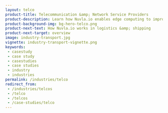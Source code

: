 ```yaml
---
layout: telco
product-title: Telecommunication &amp; Network Service Providers
product-description: Learn how Nuvla.io enables edge computing to improve speed & accuracy of warehouse operations while ensuring safety and respecting privacy
product-background-img: bg-hero-telco.png
product-next-text: How Nuvla.io works in logistics &amp; shipping
product-next-target: overview
image: industry-transport.jpg
vignette: industry-transport-vignette.png
keywords:
 - casestudy
 - case study
 - casestudies
 - case studies
 - industry
 - industries
permalink: /industries/telco
redirect_from:
 - /industries/telcos
 - /telco
 - /telcos
 - /case-studies/telco
---
```

